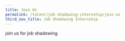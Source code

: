 ```yaml
---
title: Join Us
permalink: /talent/job-shadowing-internship/join-us
third_nav_title: Job Shadowing Internship
---
```

join us for job shadowing